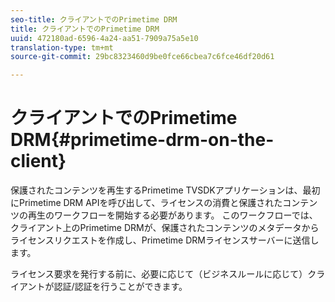 ```yaml
---
seo-title: クライアントでのPrimetime DRM
title: クライアントでのPrimetime DRM
uuid: 472180ad-6596-4a24-aa51-7909a75a5e10
translation-type: tm+mt
source-git-commit: 29bc8323460d9be0fce66cbea7c6fce46df20d61

---
```



# クライアントでのPrimetime DRM{#primetime-drm-on-the-client}

保護されたコンテンツを再生するPrimetime TVSDKアプリケーションは、最初にPrimetime DRM APIを呼び出して、ライセンスの消費と保護されたコンテンツの再生のワークフローを開始する必要があります。 このワークフローでは、クライアント上のPrimetime DRMが、保護されたコンテンツのメタデータからライセンスリクエストを作成し、Primetime DRMライセンスサーバーに送信します。

ライセンス要求を発行する前に、必要に応じて（ビジネスルールに応じて）クライアントが認証/認証を行うことができます。
